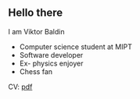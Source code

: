 ## Hello there
I am Viktor Baldin
* Computer science student at MIPT
* Software developer
* Ex- physics enjoyer
* Chess fan

CV: [pdf](https://github.com/victorbaldin56/cv/blob/main/CV_BaldinVA.pdf)

